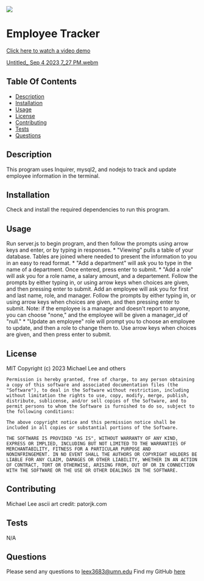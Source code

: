 
  [<img src="https://img.shields.io/badge/License-MIT-yellow.svg">](https://opensource.org/licenses/MIT)
  # Employee Tracker

 [Click here to watch a video demo](https://drive.google.com/file/d/1giFvWnv8VPxsxBc8RwfbqE--cBJo3g_L/view)
  
[Untitled_ Sep 4 2023 7_27 PM.webm](https://github.com/leex3683/EmployerTool/assets/132837134/8f8d4626-6e1d-4125-9cc0-57923b89f23e)


  ## Table Of Contents
  * [Description](#description)
  * [Installation](#installation)
  * [Usage](#usage)
  * [License](#license)
  * [Contributing](#contributing)
  * [Tests](#tests)
  * [Questions](#questions)


  ## Description 
  This program uses Inquirer, mysql2, and nodejs to track and update employee information in the terminal.

  ## Installation
  Check and install the required dependencies to run this program.

  ## Usage
  Run server.js to begin program, and then follow the prompts using arrow keys and enter, or by typing in responses.
    * "Viewing" pulls a table of your database. Tables are joined where needed to present the information to you in an easy to read format.
    * "Add a department" will ask you to type in the name of a department. Once entered, press enter to submit.
    * "Add a role" will ask you for a role name, a salary amount, and a departement.  Follow the prompts by either typing in, or using arrow keys when choices are given, and then pressing enter to submit.
    Add an employee will ask you for first and last name, role, and manager. Follow the prompts by either typing in, or using arrow keys when choices are given, and then pressing enter to submit. Note: if the employee is a manager and doesn't report to anyone, you can choose "none," and the employee will be given a manager_id of "null."
    * "Update an employee" role will prompt you to choose an employee to update, and then a role to change them to. Use arrow keys when choices are given, and then press enter to submit.

  ## License
  MIT
  Copyright (c) 2023 Michael Lee and others

    Permission is hereby granted, free of charge, to any person obtaining
    a copy of this software and associated documentation files (the
    "Software"), to deal in the Software without restriction, including
    without limitation the rights to use, copy, modify, merge, publish,
    distribute, sublicense, and/or sell copies of the Software, and to
    permit persons to whom the Software is furnished to do so, subject to
    the following conditions:
    
    The above copyright notice and this permission notice shall be
    included in all copies or substantial portions of the Software.
    
    THE SOFTWARE IS PROVIDED "AS IS", WITHOUT WARRANTY OF ANY KIND,
    EXPRESS OR IMPLIED, INCLUDING BUT NOT LIMITED TO THE WARRANTIES OF
    MERCHANTABILITY, FITNESS FOR A PARTICULAR PURPOSE AND
    NONINFRINGEMENT. IN NO EVENT SHALL THE AUTHORS OR COPYRIGHT HOLDERS BE
    LIABLE FOR ANY CLAIM, DAMAGES OR OTHER LIABILITY, WHETHER IN AN ACTION
    OF CONTRACT, TORT OR OTHERWISE, ARISING FROM, OUT OF OR IN CONNECTION
    WITH THE SOFTWARE OR THE USE OR OTHER DEALINGS IN THE SOFTWARE.

  ## Contributing
  Michael Lee
  ascii art credit: patorjk.com

  ## Tests
  N/A

  ## Questions
  Please send any questions to leex3683@umn.edu
  Find my GitHub [here](https://github.com/leex3683)
